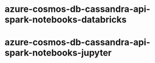 # azure-cosmos-db-cassandra-api-spark-notebooks-databricks
# azure-cosmos-db-cassandra-api-spark-notebooks-jupyter
